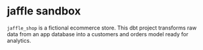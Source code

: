 # jaffle sandbox

`jaffle_shop` is a fictional ecommerce store. This dbt project transforms raw data from an app database into a customers and orders model ready for analytics.
